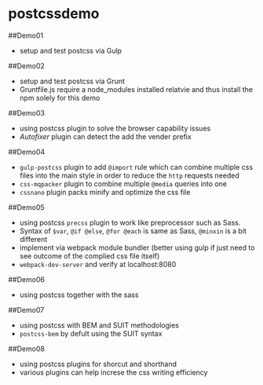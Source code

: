 # postcssdemo

##Demo01
- setup and test postcss via Gulp


##Demo02
- setup and test postcss via Grunt
- Gruntfile.js require a node_modules installed relatvie and thus install the npm solely for this demo



##Demo03
- using postcss plugin to solve the browser capability issues
- *Autofixer* plugin can detect the add the vender prefix


##Demo04
- `gulp-postcss` plugin to add `@import` rule which can combine multiple css files into the main style in order to reduce the `http` requests needed
- `css-mqpacker` plugin to combine multiple `@media` queries into one
- `cssnano` plugin packs minify and optimize the css file

##Demo05
- using postcss `precss` plugin to work like preprocessor such as Sass.
- Syntax of `$var`, `@if @else`, `@for @each` is same as Sass, `@minxin` is a bit different
- implement via webpack module bundler (better using gulp if just need to see outcome of the complied css file itself)
- `webpack-dev-server` and verify at localhost:8080


##Demo06
- using postcss together with the sass


##Demo07
- using postcss with BEM and SUIT methodologies
- `postcss-bem` by defult using the SUIT syntax


##Demo08
- using postcss plugins for shorcut and shorthand
- various plugins can help increse the css writing efficiency